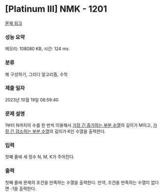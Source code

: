 # [Platinum III] NMK - 1201 

[문제 링크](https://www.acmicpc.net/problem/1201) 

### 성능 요약

메모리: 108080 KB, 시간: 124 ms

### 분류

해 구성하기, 그리디 알고리즘, 수학

### 제출 일자

2023년 10월 19일 08:59:40

### 문제 설명

<p>1부터 N까지의 수를 한 번씩 이용해서 <a href="/problem/11053">가장 긴 증가하는 부분 수열</a>의 길이가 M이고, <a href="/problem/11722">가장 긴 감소하는 부분 수열</a>의 길이가 K인 수열을 출력한다.</p>

### 입력 

 <p>첫째 줄에 세 정수 N, M, K가 주어진다.</p>

### 출력 

 <p>첫째 줄에 문제의 조건을 만족하는 수열을 출력한다. 만약, 조건을 만족하는 수열이 없다면 -1을 출력한다.</p>

